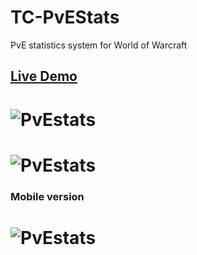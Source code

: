 # TC-PvEStats

PvE statistics system for World of Warcraft

## [Live Demo](http://usefulness.altervista.org/PvEstats/)

# ![PvEstats](https://raw.githubusercontent.com/Helias/TC-PvEstats/master/screens/PvEstats.png)

# ![PvEstats](https://raw.githubusercontent.com/Helias/TC-PvEstats/master/screens/PvEstats2.png)

### Mobile version

# ![PvEstats](https://raw.githubusercontent.com/Helias/TC-PvEstats/master/screens/PvEstats_mobile.png)
